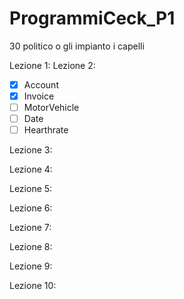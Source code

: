 # ProgrammiCeck_P1
30 politico o gli impianto i capelli

Lezione 1:
Lezione 2:
 - [X] Account
 - [X] Invoice
 - [ ] MotorVehicle
 - [ ] Date
 - [ ] Hearthrate
  
Lezione 3:

Lezione 4:

Lezione 5:

Lezione 6:

Lezione 7:

Lezione 8:

Lezione 9:

Lezione 10:
